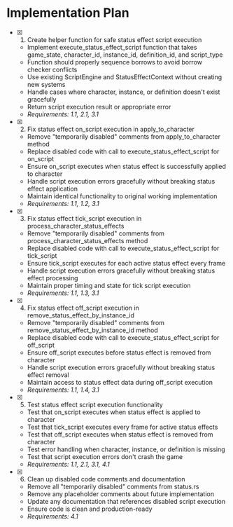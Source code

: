 # Implementation Plan

- [x] 1. Create helper function for safe status effect script execution

  - Implement execute_status_effect_script function that takes game_state, character_id, instance_id, definition_id, and script_type
  - Function should properly sequence borrows to avoid borrow checker conflicts
  - Use existing ScriptEngine and StatusEffectContext without creating new systems
  - Handle cases where character, instance, or definition doesn't exist gracefully
  - Return script execution result or appropriate error
  - _Requirements: 1.1, 2.1, 3.1_

- [x] 2. Fix status effect on_script execution in apply_to_character

  - Remove "temporarily disabled" comments from apply_to_character method
  - Replace disabled code with call to execute_status_effect_script for on_script
  - Ensure on_script executes when status effect is successfully applied to character
  - Handle script execution errors gracefully without breaking status effect application
  - Maintain identical functionality to original working implementation
  - _Requirements: 1.1, 1.2, 3.1_

- [x] 3. Fix status effect tick_script execution in process_character_status_effects

  - Remove "temporarily disabled" comments from process_character_status_effects method
  - Replace disabled code with call to execute_status_effect_script for tick_script
  - Ensure tick_script executes for each active status effect every frame
  - Handle script execution errors gracefully without breaking status effect processing
  - Maintain proper timing and state for tick script execution
  - _Requirements: 1.1, 1.3, 3.1_

- [x] 4. Fix status effect off_script execution in remove_status_effect_by_instance_id

  - Remove "temporarily disabled" comments from remove_status_effect_by_instance_id method
  - Replace disabled code with call to execute_status_effect_script for off_script
  - Ensure off_script executes before status effect is removed from character
  - Handle script execution errors gracefully without breaking status effect removal
  - Maintain access to status effect data during off_script execution
  - _Requirements: 1.1, 1.4, 3.1_

- [x] 5. Test status effect script execution functionality

  - Test that on_script executes when status effect is applied to character
  - Test that tick_script executes every frame for active status effects
  - Test that off_script executes when status effect is removed from character
  - Test error handling when character, instance, or definition is missing
  - Test that script execution errors don't crash the game
  - _Requirements: 1.1, 2.1, 3.1, 4.1_

- [x] 6. Clean up disabled code comments and documentation
  - Remove all "temporarily disabled" comments from status.rs
  - Remove any placeholder comments about future implementation
  - Update any documentation that references disabled script execution
  - Ensure code is clean and production-ready
  - _Requirements: 4.1_
